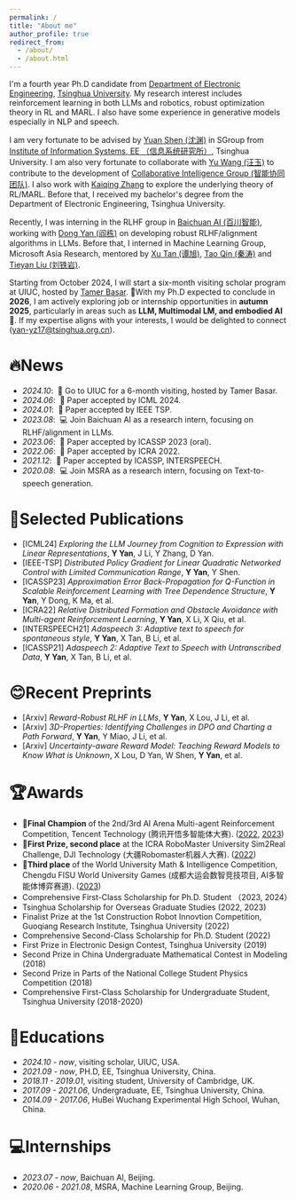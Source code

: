 ```yaml
---
permalink: /
title: "About me"
author_profile: true
redirect_from: 
  - /about/
  - /about.html
---
```


I'm a fourth year Ph.D candidate from [Department of Electronic Engineering](https://www.ee.tsinghua.edu.cn/), [Tsinghua University](https://www.tsinghua.edu.cn/). My research interest includes reinforcement learning in both LLMs and robotics, robust optimization theory in RL and MARL. I also have some experience in generative models especially in NLP and speech.

I am very fortunate to be advised by [Yuan Shen (沈渊)](http://oa.ee.tsinghua.edu.cn/~shenyuan) in SGroup from [Institute of Information Systems, EE （信息系统研究所）](https://www.ee.tsinghua.edu.cn/en/Research/Research_Institutes/Institute_of_Information_System.htm), Tsinghua University. I am also very fortunate to collaborate with [Yu Wang (汪玉)](https://nicsefc.ee.tsinghua.edu.cn/people/YuWang) to contribute to the development of [Collaborative Intelligence Group (智能协同团队)](http://web.ee.tsinghua.edu.cn/wangyu/zh_CN/yjfx/2129/content/1305.htm). I also work with [Kaiqing Zhang](https://scholar.google.com/citations?user=Hi7ZdhQAAAAJ&hl=zh-CN&oi=ao) to explore the underlying theory of RL/MARL. Before that, I received my bachelor's degree from the Department of Electronic Engineering, Tsinghua University.

Recently, I was interning in the RLHF group in [Baichuan AI (百川智能)](https://www.baichuan-ai.com/home), working with [Dong Yan (阎栋)](https://scholar.google.com/citations?user=lvztRUkAAAAJ&hl=zh-CN&oi=ao) on developing robust RLHF/alignment algorithms in LLMs. Before that, I interned in Machine Learning Group, Microsoft Asia Research, mentored by [Xu Tan (谭旭)](https://scholar.google.com/citations?user=tob-U1oAAAAJ&hl=zh-CN&oi=ao), [Tao Qin (秦涛)](https://scholar.google.com/citations?user=Bl4SRU0AAAAJ&hl=zh-CN&oi=ao) and [Tieyan Liu (刘铁岩)](https://scholar.google.com/citations?user=Nh832fgAAAAJ&hl=zh-CN&oi=ao).

Starting from October 2024, I will start a six-month visiting scholar program at UIUC, hosted by [Tamer Basar](https://tamerbasar.csl.illinois.edu/). 🌟With my Ph.D expected to conclude in **2026**, I am actively exploring job or internship opportunities in **autumn 2025**, particularly in areas such as **LLM, Multimodal LM, and embodied AI🤖️**. If my expertise aligns with your interests, I would be delighted to connect (yan-yz17@tsinghua.org.cn).

🔥News
======
- *2024.10*: &nbsp;📖 Go to UIUC for a 6-month visiting, hosted by Tamer Basar. 
- *2024.06*: &nbsp;🎉 Paper accepted by ICML 2024. 
- *2024.01*: &nbsp;🎉 Paper accepted by IEEE TSP.  
- *2023.08*: &nbsp;💻 Join Baichuan AI as a research intern, focusing on RLHF/alignment in LLMs. 
- *2023.06*: &nbsp;🎉 Paper accepted by ICASSP 2023 (oral).  
- *2022.06*: &nbsp;🎉 Paper accepted by ICRA 2022. 
- *2021.12*: &nbsp;🎉 Paper accepted by ICASSP, INTERSPEECH. 
- *2020.08*: &nbsp;💻 Join MSRA as a research intern, focusing on Text-to-speech generation. 

📑Selected Publications
======
- [ICML24] *Exploring the LLM Journey from Cognition to Expression with Linear Representations*, **Y Yan**, J Li, Y Zhang, D Yan.
- [IEEE-TSP] *Distributed Policy Gradient for Linear Quadratic Networked Control with Limited Communication Range*, **Y Yan**, Y Shen.
- [ICASSP23] *Approximation Error Back-Propagation for Q-Function in Scalable Reinforcement Learning with Tree Dependence Structure*, **Y Yan**, Y Dong, K Ma, et al.
- [ICRA22] *Relative Distributed Formation and Obstacle Avoidance with Multi-agent Reinforcement Learning*, **Y Yan**, X Li, X Qiu, et al.
- [INTERSPEECH21] *Adaspeech 3: Adaptive text to speech for spontaneous style*, **Y Yan**, X Tan, B Li, et al.
- [ICASSP21] *Adaspeech 2: Adaptive Text to Speech with Untranscribed Data*, **Y Yan**, X Tan, B Li, et al.

😊Recent Preprints
======
- [Arxiv] *Reward-Robust RLHF in LLMs*, **Y Yan**, X Lou, J Li, et al.
- [Arxiv] *3D-Properties: Identifying Challenges in DPO and Charting a Path Forward*, **Y Yan**, Y Miao, J Li, et al.
- [Arxiv] *Uncertainty-aware Reward Model: Teaching Reward Models to Know What is Unknown*, X Lou, D Yan, W Shen, **Y Yan**, et al.

🏆Awards
======
- **🏅️Final Champion** of the 2nd/3rd AI Arena Multi-agent Reinforcement Competition, Tencent Technology (腾讯开悟多智能体大赛). ([2022](https://aiarena.tencent.com/aiarena/zh/match/aiarena-competition-2nd?tab=leaderboard), [2023](https://aiarena.tencent.com/aiarena/zh/match/aiarena-competition-3rd?tab=rank))
- **🥈First Prize, second place** at the ICRA RoboMaster University Sim2Real Challenge, DJI Technology (大疆Robomaster机器人大赛). ([2022](https://air.tsinghua.edu.cn/info/1007/1679.htm))
- **🥉Third place** of the World University Math & Intelligence Competition, Chengdu FISU World University Games (成都大运会数智竞技项目, AI多智能体博弈赛道). ([2023](https://aiarena.tencent.com/aiarena/zh/match/fisu?tab=leaderboard))
- Comprehensive First-Class Scholarship for Ph.D. Student （2023, 2024）
- Tsinghua Scholarship for Overseas Graduate Studies (2022, 2023)
- Finalist Prize at the 1st Construction Robot Innovtion Competition, Guoqiang Research Institute, Tsinghua University (2022)
- Comprehensive Second-Class Scholarship for Ph.D. Student (2022)
- First Prize in Electronic Design Contest, Tsinghua University (2019)
- Second Prize in China Undergraduate Mathematical Contest in Modeling (2018)
- Second Prize in Parts of the National College Student Physics Competition (2018)
- Comprehensive First-Class Scholarship for Undergraduate Student, Tsinghua University (2018-2020)

📖Educations
======
- *2024.10 - now*, visiting scholar, UIUC, USA.
- *2021.09 - now*, PH.D, EE, Tsinghua University, China.
- *2018.11 - 2019.01*, visiting student, University of Cambridge, UK.
- *2017.09 - 2021.06*, Undergraduate, EE, Tsinghua University, China.
- *2014.09 - 2017.06*, HuBei Wuchang Experimental High School, Wuhan, China.

💻Internships
======
- *2023.07 - now*, Baichuan AI, Beijing.
- *2020.06 - 2021.08*, MSRA, Machine Learning Group, Beijing.